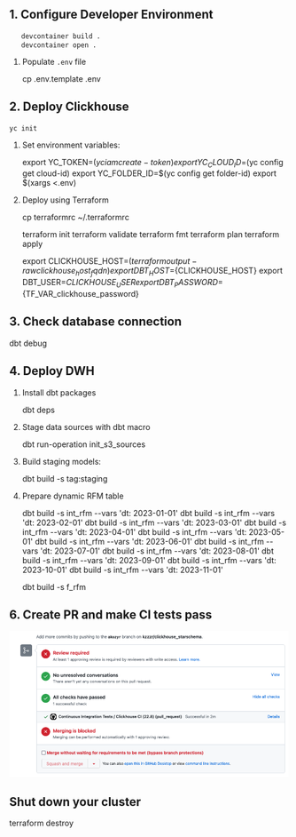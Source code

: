 ## 1. Configure Developer Environment
    
       devcontainer build .
       devcontainer open .


1. Populate `.env` file

    cp .env.template .env
    
## 2. Deploy Clickhouse

    yc init

1. Set environment variables:

    export YC_TOKEN=$(yc iam create-token)
    export YC_CLOUD_ID=$(yc config get cloud-id)
    export YC_FOLDER_ID=$(yc config get folder-id)
    export $(xargs <.env)
    

1. Deploy using Terraform

    cp terraformrc ~/.terraformrc
    
    terraform init
    terraform validate
    terraform fmt
    terraform plan
    terraform apply
   
    export CLICKHOUSE_HOST=$(terraform output -raw clickhouse_host_fqdn)
    export DBT_HOST=${CLICKHOUSE_HOST}
    export DBT_USER=${CLICKHOUSE_USER}
    export DBT_PASSWORD=${TF_VAR_clickhouse_password}

## 3. Check database connection

dbt debug

## 4. Deploy DWH

1. Install dbt packages

    
    dbt deps
  

1. Stage data sources with dbt macro

    
    dbt run-operation init_s3_sources
    

1. Build staging models:

   
    dbt build -s tag:staging


1. Prepare dynamic RFM table

    
     dbt build -s int_rfm --vars 'dt: 2023-01-01'
     dbt build -s int_rfm --vars 'dt: 2023-02-01'
     dbt build -s int_rfm --vars 'dt: 2023-03-01'
     dbt build -s int_rfm --vars 'dt: 2023-04-01'
     dbt build -s int_rfm --vars 'dt: 2023-05-01'
     dbt build -s int_rfm --vars 'dt: 2023-06-01'
     dbt build -s int_rfm --vars 'dt: 2023-07-01'
     dbt build -s int_rfm --vars 'dt: 2023-08-01'
     dbt build -s int_rfm --vars 'dt: 2023-09-01'
     dbt build -s int_rfm --vars 'dt: 2023-10-01'
     dbt build -s int_rfm --vars 'dt: 2023-11-01'


     dbt build -s f_rfm

## 6. Create PR and make CI tests pass

![Github Actions check passed](./docs/github_checks_passed.png)

## Shut down your cluster

terraform destroy

